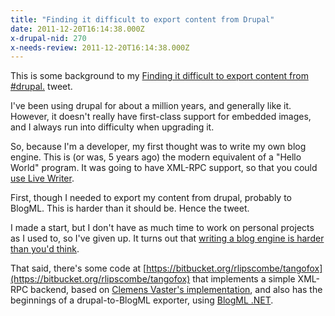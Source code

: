 ```yaml
---
title: "Finding it difficult to export content from Drupal"
date: 2011-12-20T16:14:38.000Z
x-drupal-nid: 270
x-needs-review: 2011-12-20T16:14:38.000Z
---
```

This is some background to my [Finding it difficult to export content from #drupal.](https://twitter.com/#!/rogerlipscombe/status/146682447667544064) tweet.

I've been using drupal for about a million years, and generally like it. However, it doesn't really have first-class support for embedded images, and I always run into difficulty when upgrading it.

So, because I'm a developer, my first thought was to write my own blog engine. This is (or was, 5 years ago) the modern equivalent of a "Hello World" program. It was going to have XML-RPC support, so that you could [use Live Writer](http://www.labs.jobserve.com/Articles.aspx/Building-Labs--XML-RPC-Backend-for-Windows-Live-Writer-in-C-with-WCF).

First, though I needed to export my content from drupal, probably to BlogML. This is harder than it should be. Hence the tweet.

I made a start, but I don't have as much time to work on personal projects as I used to, so I've given up. It turns out that [writing a blog engine is harder than you'd think](http://haacked.com/archive/2006/10/06/Rolling_Your_Own_Blog_Engine.aspx).

That said, there's some code at [https://bitbucket.org/rlipscombe/tangofox](https://bitbucket.org/rlipscombe/tangofox) that implements a simple XML-RPC backend, based on [Clemens Vaster's implementation](http://vasters.com/clemensv/PermaLink,guid,679ca50b-c907-4831-81c4-369ef7b85839.aspx), and also has the beginnings of a drupal-to-BlogML exporter, using [BlogML .NET](http://blogml.codeplex.com/).